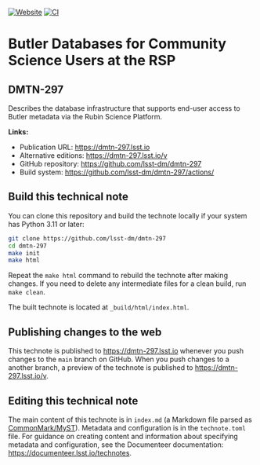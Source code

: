 [![Website](https://img.shields.io/badge/dmtn--297-lsst.io-brightgreen.svg)](https://dmtn-297.lsst.io)
[![CI](https://github.com/lsst-dm/dmtn-297/actions/workflows/ci.yaml/badge.svg)](https://github.com/lsst-dm/dmtn-297/actions/workflows/ci.yaml)

# Butler Databases for Community Science Users at the RSP

## DMTN-297

Describes the database infrastructure that supports end-user access to Butler metadata via the Rubin Science Platform.

**Links:**

- Publication URL: https://dmtn-297.lsst.io
- Alternative editions: https://dmtn-297.lsst.io/v
- GitHub repository: https://github.com/lsst-dm/dmtn-297
- Build system: https://github.com/lsst-dm/dmtn-297/actions/


## Build this technical note

You can clone this repository and build the technote locally if your system has Python 3.11 or later:

```sh
git clone https://github.com/lsst-dm/dmtn-297
cd dmtn-297
make init
make html
```

Repeat the `make html` command to rebuild the technote after making changes.
If you need to delete any intermediate files for a clean build, run `make clean`.

The built technote is located at `_build/html/index.html`.

## Publishing changes to the web

This technote is published to https://dmtn-297.lsst.io whenever you push changes to the `main` branch on GitHub.
When you push changes to a another branch, a preview of the technote is published to https://dmtn-297.lsst.io/v.

## Editing this technical note

The main content of this technote is in `index.md` (a Markdown file parsed as [CommonMark/MyST](https://myst-parser.readthedocs.io/en/latest/index.html)).
Metadata and configuration is in the `technote.toml` file.
For guidance on creating content and information about specifying metadata and configuration, see the Documenteer documentation: https://documenteer.lsst.io/technotes.
